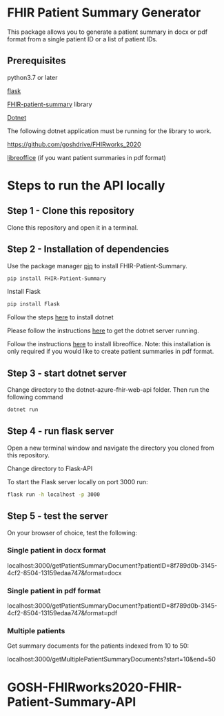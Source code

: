 # FHIR Patient Summary Generator

This package allows you to generate a patient summary in docx or pdf format from a single patient ID or a list of patient IDs.

## Prerequisites
python3.7 or later

[flask](https://pypi.org/project/Flask/)

[FHIR-patient-summary](https://pypi.org/project/FHIR-Patient-Summary/) library

[Dotnet](https://dotnet.microsoft.com)

The following dotnet application must be running for the library to work.

https://github.com/goshdrive/FHIRworks_2020

[libreoffice](https://www.libreoffice.org) (if you want patient summaries in pdf format)

# Steps to run the API locally

## Step 1 - Clone this repository
Clone this repository and open it in a terminal.

## Step 2 - Installation of dependencies
Use the package manager [pip](https://pip.pypa.io/en/stable/) to install FHIR-Patient-Summary.

```bash
pip install FHIR-Patient-Summary
```

Install Flask

```bash
pip install Flask
```

Follow the steps [here](https://dotnet.microsoft.com) to install dotnet

Please follow the instructions [here](https://github.com/goshdrive/FHIRworks_2020) to get the dotnet server running.


Follow the instructions [here](https://tipsonubuntu.com/2018/08/11/install-libreoffice-6-1-ubuntu-18-04-16-04/) to install libreoffice. Note: this installation is only required if you would like to create patient summaries in pdf format.


## Step 3 - start dotnet server
Change directory to the dotnet-azure-fhir-web-api folder. Then run the following command

```bash
dotnet run
```

## Step 4 - run flask server

Open a new terminal window and navigate the directory you cloned from this repository.

Change directory to Flask-API

To start the Flask server locally on port 3000 run:

```bash
flask run -h localhost -p 3000
```

## Step 5 - test the server

On your browser of choice, test the following:

### Single patient in docx format

localhost:3000/getPatientSummaryDocument?patientID=8f789d0b-3145-4cf2-8504-13159edaa747&format=docx

### Single patient in pdf format

localhost:3000/getPatientSummaryDocument?patientID=8f789d0b-3145-4cf2-8504-13159edaa747&format=pdf

### Multiple patients

Get summary documents for the patients indexed from 10 to 50:

localhost:3000/getMultiplePatientSummaryDocuments?start=10&end=50

# GOSH-FHIRworks2020-FHIR-Patient-Summary-API
